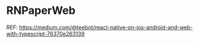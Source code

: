 # RNPaperWeb

REF: https://medium.com/@teebot/react-native-on-ios-android-and-web-with-typescript-76370e263139
